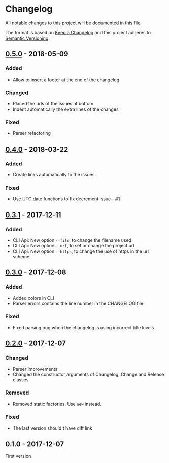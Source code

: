 # Changelog

All notable changes to this project will be documented in this file.

The format is based on [Keep a Changelog](http://keepachangelog.com/) 
and this project adheres to [Semantic Versioning](http://semver.org/).

## [0.5.0] - 2018-05-09

### Added

- Allow to insert a footer at the end of the changelog

### Changed

- Placed the urls of the issues at bottom
- Indent automatically the extra lines of the changes

### Fixed

- Parser refactoring

## [0.4.0] - 2018-03-22

### Added

- Create links automatically to the issues

### Fixed

- Use UTC date functions to fix decrement issue - [#1]

## [0.3.1] - 2017-12-11

### Added

- CLI Api: New option `--file`, to change the filename used
- CLI Api: New option `--url`, to set or change the project url
- CLI Api: New option `--https`, to change the use of https in the url scheme

## [0.3.0] - 2017-12-08

### Added

- Added colors in CLI
- Parser errors contains the line number in the CHANGELOG file

### Fixed

- Fixed parsing bug when the changelog is using incorrect title levels

## [0.2.0] - 2017-12-07

### Changed

- Parser improvements
- Changed the constructor arguments of Changelog, Change and Release classes

### Removed

- Removed static factories. Use `new` instead.

### Fixed

- The last version should't have diff link

## 0.1.0 - 2017-12-07

First version

[#1]: https://github.com/oscarotero/keep-a-changelog/issues/1

[0.5.0]: https://github.com/oscarotero/keep-a-changelog/compare/v0.4.0...v0.5.0
[0.4.0]: https://github.com/oscarotero/keep-a-changelog/compare/v0.3.1...v0.4.0
[0.3.1]: https://github.com/oscarotero/keep-a-changelog/compare/v0.3.0...v0.3.1
[0.3.0]: https://github.com/oscarotero/keep-a-changelog/compare/v0.2.0...v0.3.0
[0.2.0]: https://github.com/oscarotero/keep-a-changelog/compare/v0.1.0...v0.2.0
